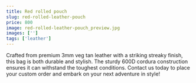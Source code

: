 ```yaml
---
title: Red rolled pouch
slug: red-rolled-leather-pouch
price: 800
image: red-rolled-leather-pouch_preview.jpg 
images: ['']
tags: ['leather']
---
```


Crafted from premium 3mm veg tan leather with a striking streaky finish, this bag is both durable and stylish. The sturdy 600D cordura construction ensures it can withstand the toughest conditions. Contact us today to place your custom order and embark on your next adventure in style!
